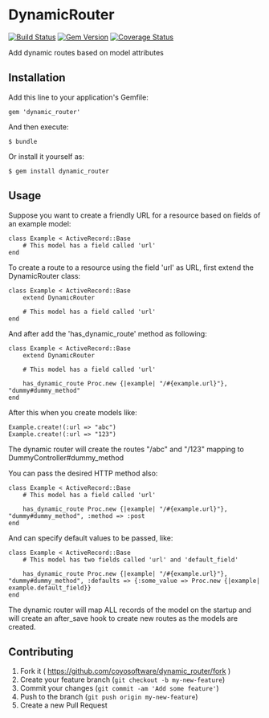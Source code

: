 # DynamicRouter

[![Build Status](https://travis-ci.org/coyosoftware/dynamic_router.svg?branch=master)](https://travis-ci.org/coyosoftware/dynamic_router) [![Gem Version](https://badge.fury.io/rb/dynamic_router.png)](http://badge.fury.io/rb/dynamic_router) [![Coverage Status](https://coveralls.io/repos/coyosoftware/dynamic_router/badge.png)](https://coveralls.io/r/coyosoftware/dynamic_router)

Add dynamic routes based on model attributes

## Installation

Add this line to your application's Gemfile:

    gem 'dynamic_router'

And then execute:

    $ bundle

Or install it yourself as:

    $ gem install dynamic_router

## Usage

Suppose you want to create a friendly URL for a resource based on fields of an example model:

	class Example < ActiveRecord::Base
		# This model has a field called 'url'
	end
	
To create a route to a resource using the field 'url' as URL, first extend the DynamicRouter class:

	class Example < ActiveRecord::Base
		extend DynamicRouter
		
		# This model has a field called 'url'
	end
	
And after add the 'has_dynamic_route' method as following:

	class Example < ActiveRecord::Base
		extend DynamicRouter
		
		# This model has a field called 'url'
		
		has_dynamic_route Proc.new {|example| "/#{example.url}"}, "dummy#dummy_method"
	end
	
After this when you create models like:

	Example.create!(:url => "abc")
	Example.create!(:url => "123")
	
The dynamic router will create the routes "/abc" and "/123" mapping to DummyController#dummy_method

You can pass the desired HTTP method also:
	
	class Example < ActiveRecord::Base
		# This model has a field called 'url'
		
		has_dynamic_route Proc.new {|example| "/#{example.url}"}, "dummy#dummy_method", :method => :post
	end
	
And can specify default values to be passed, like:

	class Example < ActiveRecord::Base
		# This model has two fields called 'url' and 'default_field'
		
		has_dynamic_route Proc.new {|example| "/#{example.url}"}, "dummy#dummy_method", :defaults => {:some_value => Proc.new {|example| example.default_field}}
	end
	
The dynamic router will map ALL records of the model on the startup and will create an after_save hook to create new routes as the models are created. 

## Contributing

1. Fork it ( https://github.com/coyosoftware/dynamic_router/fork )
2. Create your feature branch (`git checkout -b my-new-feature`)
3. Commit your changes (`git commit -am 'Add some feature'`)
4. Push to the branch (`git push origin my-new-feature`)
5. Create a new Pull Request
